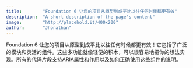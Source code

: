 ```yaml
---
title:        "Foundation 6 让您的项目从原型到成平比以往任何时候都更有效"
description:  "A short description of the page's content"
image:        "http://placehold.it/400x200"
author:       "Jhonathan"
---
```

Foundation 6 让您的项目从原型到成平比以往任何时候都更有效！它包括了广泛的模块和灵活的组件。这些多功能就像轻便的积木，可以很容易地把你的想法实现。所有的代码片段支持ARIA属性和作用以及如何正确使用这些组件的说明。

 



 

